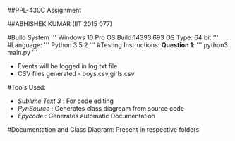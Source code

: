 ##PPL-430C Assignment

##ABHISHEK KUMAR (IIT 2015 077)

#Build System
'''
Windows 10 Pro
OS Build:14393.693
OS Type: 64 bit
'''
#Language:
'''
Python 3.5.2
'''
#Testing Instructions:
**Question 1**:
'''
	python3 main.py
'''
* Events will be logged in log.txt file
* CSV files generated - boys.csv,girls.csv

#Tools Used:
* *Sublime Text 3* : For code editing
* *PynSource* : Generates class diagream from source code
* *Epycode* : Generates automatic Documentation

#Documentation and Class Diagram:
Present in respective folders
